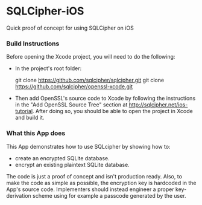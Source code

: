 SQLCipher-iOS
=============

Quick proof of concept for using SQLCipher on iOS


### Build Instructions
Before opening the Xcode project, you will need to do the following:
* In the project's root folder:

    git clone https://github.com/sqlcipher/sqlcipher.git
    git clone https://github.com/sqlcipher/openssl-xcode.git

* Then add OpenSSL's source code to Xcode by following the instructions in the "Add OpenSSL Source Tree" section at http://sqlcipher.net/ios-tutorial. After doing so, you should be able to open the project in Xcode and build it.


### What this App does
This App demonstrates how to use SQLcipher by showing how to:
* create an encrypted SQLite database.
* encrypt an existing plaintext SQLite database.

The code is just a proof of concept and isn't production ready. Also, to make the code as simple as possible, the encryption key is hardcoded in the App's source code. Implementers should instead engineer a proper key-derivation scheme using for example a passcode generated by the user.

